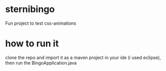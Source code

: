 # sternibingo

Fun project to test css-animations

# how to run it

clone the repo and import it as a maven project in your ide (i used eclipse), then run the BingoApplication.java
